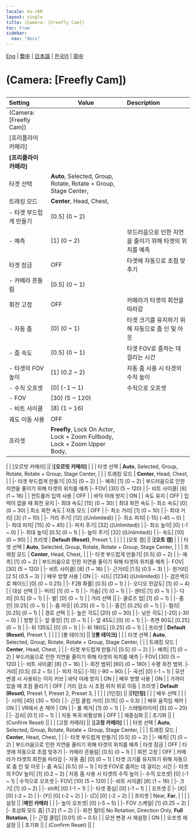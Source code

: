 ```yaml
---
locale: ko-rKR
layout: single
title: (Camera: [Freefly Cam])
toc: true
sidebar:
  nav: "docs"
---
```

[Eng](/dancexr/menu/2025.4/scene/motion_select.md) | [繁中](/tw/dancexr/menu/2025.4/scene/motion_select.md) | [日本語](/jp/dancexr/menu/2025.4/scene/motion_select.md) | [한국어](/kr/dancexr/menu/2025.4/scene/motion_select.md) | [简中](/zh/dancexr/menu/2025.4/scene/motion_select.md)
# (Camera: [Freefly Cam])
## 
| Setting | Value | Description |
| :--- | --- | :--- |
| (Camera: [Freefly Cam]) || 
| [프리플라이 카메라] || 
|**[프리플라이 카메라]** | | 
| 타겟 선택 |  **Auto**,  Selected,  Group,  Rotate,  Rotate + Group,  Stage Center,  |  |
| 트래킹 모드 |  **Center**,  Head,  Chest,  |  |
|- 타겟 부드럽게 만들기| [0.5] (0 ~ 2) | 
|- 예측| [1] (0 ~ 2) | 부드러움으로 인한 지연을 줄이기 위해 타겟의 위치를 예측
| 타겟 잠금 | OFF | 타겟에 자동으로 초점 맞추기
|- 카메라 흔들림| [0.5] (0 ~ 1) | 
| 회전 고정 | OFF | 카메라가 타겟의 회전을 따라감
|- 자동 줌| [0] (0 ~ 1) | 타겟 크기를 유지하기 위해 자동으로 줌 인 및 아웃
|- 줌 속도| [0.5] (0 ~ 1) | 타겟 FOV로 줌하는 데 걸리는 시간
|- 타겟의 FOV 높이| [1] (0.2 ~ 2) | 자동 줌 사용 시 타겟의 수직 높이
|- 수직 오프셋| [0] (-1 ~ 1) | 수직으로 오프셋
|- FOV| [30] (5 ~ 120) | 
|- 비트 사이클| [8] (1 ~ 16) | 
| 궤도 이동 사용 | OFF | 
| 프리셋 |  **Freefly**,  Lock On Actor,  Lock + Zoom Fullbody,  Lock + Zoom Upper Body,  |  |
|
| [오르빗 카메라] || 
|**[오르빗 카메라]** | | 
| 타겟 선택 |  **Auto**,  Selected,  Group,  Rotate,  Rotate + Group,  Stage Center,  |  |
| 트래킹 모드 |  **Center**,  Head,  Chest,  |  |
|- 타겟 부드럽게 만들기| [0.5] (0 ~ 2) | 
|- 예측| [1] (0 ~ 2) | 부드러움으로 인한 지연을 줄이기 위해 타겟의 위치를 예측
|- FOV| [30] (5 ~ 120) | 
|- 비트 사이클| [8] (1 ~ 16) | 
| 컨트롤러 입력 사용 | OFF | 
| 바닥 아래 방지 | ON | 
| 속도 유지 | OFF | 입력이 없을 때 회전 유지
|- 최대 속도| [15] (0 ~ 30) | 최대 회전 속도
|- 최소 속도| [0] (0 ~ 30) | 최소 회전 속도
| 자동 모드 | OFF | 
|- 최소 거리| [1] (0 ~ 10) | 
|- 최대 거리| [3] (1 ~ 10) | 
|- 거리 주기| [12] ((Unlimited)) | 
|- 최소 피치| [-15] (-45 ~ 0) | 
|- 최대 피치| [15] (0 ~ 45) | 
|- 피치 주기| [32] ((Unlimited)) | 
|- 최소 높이| [0] (-1 ~ 0) | 
|- 최대 높이| [0.5] (0 ~ 1) | 
|- 높이 주기| [32] ((Unlimited)) | 
|- 속도| [10] (0 ~ 90) | 
| 프리셋 |  **Default (Reset)**,  Preset 1,  |  |
|
| [오토 캠] || 
|**[오토 캠]** | | 
| 타겟 선택 |  **Auto**,  Selected,  Group,  Rotate,  Rotate + Group,  Stage Center,  |  |
| 트래킹 모드 |  **Center**,  Head,  Chest,  |  |
|- 타겟 부드럽게 만들기| [0.5] (0 ~ 2) | 
|- 예측| [1] (0 ~ 2) | 부드러움으로 인한 지연을 줄이기 위해 타겟의 위치를 예측
|- FOV| [30] (5 ~ 120) | 
|- 비트 사이클| [8] (1 ~ 16) | 
|- 근거리| [1.5] (0.5 ~ 3) | 
|- 원거리| [2.5] (0.5 ~ 3) | 
| 배우 방향 사용 | ON | 
|- 시드| [1234] ((Unlimited)) | 
|- 검은색으로 페이드| [0] (0 ~ 0.25) | 
|- F2B 확률| [0.5] (0 ~ 1) | 
|- 오디오 민감도| [1] (0 ~ 4) | 
| 대상 선택 || 
|- 머리| [1] (0 ~ 1) | 
|- 가슴| [1] (0 ~ 1) | 
|- 센터| [1] (0 ~ 1) | 
|- 다리| [0.5] (0 ~ 1) | 
|- 발| [0] (0 ~ 1) | 
| 거리 선택 || 
|- 클로즈 업| [1] (0 ~ 1) | 
|- 줌 인| [0.25] (0 ~ 1) | 
|- 줌 아웃| [0.25] (0 ~ 1) | 
|- 중간| [0.25] (0 ~ 1) | 
|- 멀리| [0.25] (0 ~ 1) | 
| 경로 선택 || 
|- 높은 각도| [20] (0 ~ 30) | 
|- 낮은 각도| [-20] (-30 ~ 0) | 
| 방향 || 
|- 앞 중앙| [1] (0 ~ 1) | 
|- 앞 45도| [0] (0 ~ 1) | 
|- 측면 90도| [0.25] (0 ~ 1) | 
|- 뒤 135도| [0] (0 ~ 1) | 
|- 뒤 180도| [0.25] (0 ~ 1) | 
| 프리셋 |  **Default (Reset)**,  Preset 1,  |  |
|
| [롱 테이크] || 
|**[롱 테이크]** | | 
| 타겟 선택 |  **Auto**,  Selected,  Group,  Rotate,  Rotate + Group,  Stage Center,  |  |
| 트래킹 모드 |  **Center**,  Head,  Chest,  |  |
|- 타겟 부드럽게 만들기| [0.5] (0 ~ 2) | 
|- 예측| [1] (0 ~ 2) | 부드러움으로 인한 지연을 줄이기 위해 타겟의 위치를 예측
|- FOV| [30] (5 ~ 120) | 
|- 비트 사이클| [8] (1 ~ 16) | 
|- 회전 범위| [60] (0 ~ 180) | 수평 회전 범위.
|- 거리| [0.5] (0.2 ~ 5) | 
|- 피치 각도| [-15] (-90 ~ 90) | 
|- 곡선| [0] (-1 ~ 1) | 모션 변경 시 사용되는 이지 커브
| 바닥 아래 방지 | ON | 
| 배우 방향 사용 | ON | 
| 가까이 있을 때 초점 올리기 | OFF | 거리 감소 시 초점 위치 위로 이동
| 프리셋 |  **Default (Reset)**,  Preset 1,  Preset 2,  Preset 3,  |  |
|
| [1인칭] || 
|**[1인칭]** | | 
| 배우 선택 |  |  |
|- 시야| [45] (30 ~ 100) | 
|- 근접 클립 거리| [0.15] (0 ~ 0.3) | 
| 배우 움직임 제어 | ON | 
| VR에서 손 제어 | ON | 
|- 롤 제거| [1] (0 ~ 1) | 
|- 스태빌라이저| [5] (0 ~ 20) | 
|- 감쇠| [0.1] (0 ~ 1) | 
| 자동 복귀 비활성화 | OFF | 
| 재중심화 || 
| 초기화 || 
| (Confirm Reset) || 
|
| [고정 카메라] || 
|**[고정 카메라]** | | 
| 타겟 선택 |  **Auto**,  Selected,  Group,  Rotate,  Rotate + Group,  Stage Center,  |  |
| 트래킹 모드 |  **Center**,  Head,  Chest,  |  |
|- 타겟 부드럽게 만들기| [0.5] (0 ~ 2) | 
|- 예측| [1] (0 ~ 2) | 부드러움으로 인한 지연을 줄이기 위해 타겟의 위치를 예측
| 타겟 잠금 | OFF | 타겟에 자동으로 초점 맞추기
|- 카메라 흔들림| [0.5] (0 ~ 1) | 
| 회전 고정 | OFF | 카메라가 타겟의 회전을 따라감
|- 자동 줌| [0] (0 ~ 1) | 타겟 크기를 유지하기 위해 자동으로 줌 인 및 아웃
|- 줌 속도| [0.5] (0 ~ 1) | 타겟 FOV로 줌하는 데 걸리는 시간
|- 타겟의 FOV 높이| [1] (0.2 ~ 2) | 자동 줌 사용 시 타겟의 수직 높이
|- 수직 오프셋| [0] (-1 ~ 1) | 수직으로 오프셋
|- FOV| [10] (5 ~ 120) | 
|- 비트 사이클| [8] (1 ~ 16) | 
|- 크기| [1] (0 ~ 2) | 
|- shift| [0] (-1 ~ 1) | 
|- 타겟 중심| [0] (-1 ~ 1) | 
| 오프셋 || 
|- (X)| [0] (-2 ~ 2) | 
|- (Y)| [0] (-2 ~ 2) | 
|- (Z)| [0] (-2 ~ 2) | 
| 프리셋 |  Near,  **Far**,  |  |
|
| 설정 || 
|**메인 카메라** | | 
|- 높이 오프셋| [0] (-5 ~ 5) | 
|- FOV 스케일| [1] (0.25 ~ 2) | 
|- 초상화 모드 줌| [1.2] (1 ~ 2) | 
|- 회전 필터|  No Rotation,  Direction Only,  **Full Rotation**,  | 
|- 근접 클립| [0.01] (0 ~ 0.5) | 
| 모션 변경 시 재설정 | ON | 
| 오프셋 재설정 || 
| 초기화 || 
| (Confirm Reset) || 
|
